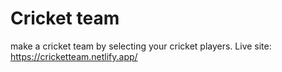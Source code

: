 # Cricket team
make a cricket team by selecting your cricket players.
Live site: https://cricketteam.netlify.app/
